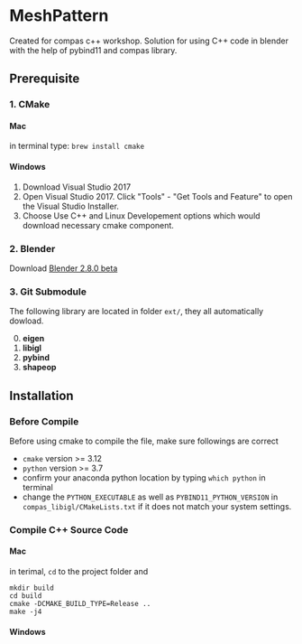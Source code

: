 # MeshPattern
Created for compas c++ workshop. Solution for using C++ code in blender with the help of pybind11 and compas library. 

## Prerequisite
### 1. CMake
#### Mac
in terminal type: `brew install cmake`

#### Windows
1. Download Visual Studio 2017
2. Open Visual Studio 2017. Click "Tools" - "Get Tools and Feature" to open the Visual Studio Installer. 
3. Choose Use C++ and Linux Developement options which would download necessary cmake component.

### 2. Blender
Download [Blender 2.8.0 beta](https://builder.blender.org/download/)

### 3. Git Submodule
The following library are located in folder `ext/`, they all automatically dowload. 

0. **eigen**
1. **libigl**
2. **pybind**
3. **shapeop**

## Installation
### Before Compile
Before using cmake to compile the file, make sure followings are correct

* `cmake` version >= 3.12
* `python` version >= 3.7
* confirm your anaconda python location by typing `which python` in terminal
* change the `PYTHON_EXECUTABLE` as well as `PYBIND11_PYTHON_VERSION` in `compas_libigl/CMakeLists.txt` if it does not match your system settings.

### Compile C++ Source Code
#### Mac
in terimal, `cd` to the project folder and

```console
mkdir build
cd build
cmake -DCMAKE_BUILD_TYPE=Release ..
make -j4
```

#### Windows